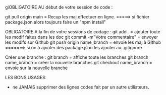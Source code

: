 giOBLIGATOIRE AU début de votre session de code :

git pull origin main = Recup les maj effectuer en ligne.
=====> si fichier package.json alors toujours faire un "npm install"


OBLIGATOIRE A la fin de votre sessions de codage :
git add . = ajouter toute les modif faites dans les doc
git commit -m"Votre commentaire" = envoyer les modifs sur Github
git push origin name_branch = envoie les maj à Github
=======> si on à ajouter des package.json les ajouter au .gitignore

Créer une branche : 
git branch = affiche toute les branches
git branch name_branch = créer la nouvelle branches
git checkout name_branch = envoie sur la nouvelle branche

LES BONS USAGES:
- ne JAMAIS supprimer des lignes codes fait par un autre utilisteurs. 
